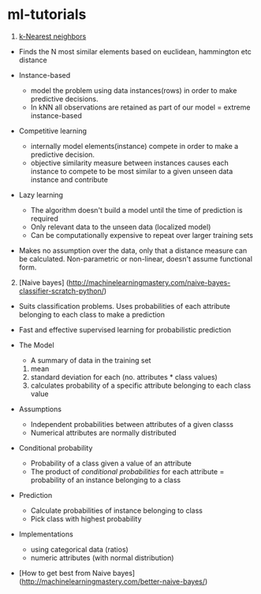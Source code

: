 # ml-tutorials

1. [k-Nearest neighbors](http://machinelearningmastery.com/tutorial-to-implement-k-nearest-neighbors-in-python-from-scratch/)

  - Finds the N most similar elements based on euclidean, hammington  etc distance

  * Instance-based
    - model the problem using data instances(rows) in order to make predictive decisions. 
    - In kNN all observations are retained as part of our model = extreme instance-based

  * Competitive learning 
    - internally model elements(instance) compete in order to make a predictive decision.
    - objective similarity measure between instances causes each instance to compete to be most similar to a given unseen data instance and contribute

  * Lazy learning
    - The algorithm doesn't build a model until the time of prediction is required
    - Only relevant data to the unseen data (localized model)
    - Can be computationally expensive to repeat over larger training sets

  - Makes no assumption over the data, only that a distance measure can be calculated. Non-parametric or non-linear, doesn't assume functional form.

2. [Naive bayes] (http://machinelearningmastery.com/naive-bayes-classifier-scratch-python/)  

  - Suits classification problems. Uses probabilities of each attribute belonging to each class to make a prediction

  - Fast and effective supervised learning for probabilistic prediction

  * The Model 
    - A summary of data in the training set
    1. mean
    2. standard deviation for each (no. attributes * class values) 
    3. calculates probability of a specific attribute belonging to each class value      

  * Assumptions
    - Independent probabilities between attributes of a given classs
    - Numerical attributes are normally distributed 

  * Conditional probability
    - Probability of a class given a value of an attribute
    - The product of _conditional probabilities_ for each attribute = probability of an instance belonging to a class

  * Prediction
    - Calculate probabilities of instance belonging to class
    - Pick class with highest probability

  * Implementations
    - using categorical data (ratios)
    - numeric attributes (with normal distribution)

  - [How to get best from Naive bayes] (http://machinelearningmastery.com/better-naive-bayes/) 